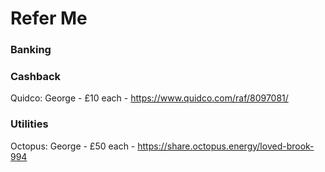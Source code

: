 # Refer Me  

### Banking

### Cashback 

Quidco: George - £10 each - https://www.quidco.com/raf/8097081/

### Utilities
Octopus: George - £50 each - https://share.octopus.energy/loved-brook-994

